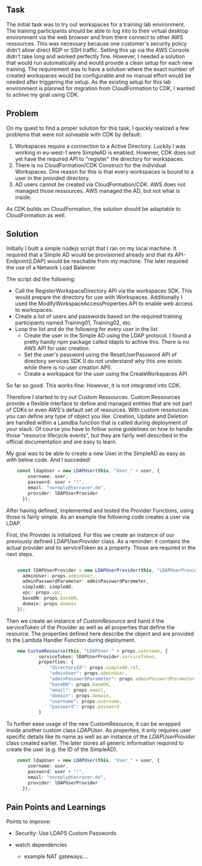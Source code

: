 
## Task
The initial task was to try out workspaces for a training lab environment. The training participants should be able to log into to their virtual desktop environment via the web browser and from there connect to other AWS ressources. This was necessary because one customer's security policy didn't allow direct RDP or SSH traffic.
Setting this up via the AWS Console didn't take long and worked perfectly fine. However, I needed a solution that would run automatically and would provide a clean setup for each new training. The requirement was to have a solution where the exact number of created workspaces would be configurable and no manual effort would be needed after triggering the setup.
As the existing setup for this lab environment is planned for migration from CloudFormation to CDK, I wanted to achive my goal using CDK.

## Problem
On my quest to find a proper solution for this task, I quickly realized a few problems that were not solveable with CDK by default:
1. Workspaces require a connection to a Active Directory. Luckily I was working in eu-west-1 were SimpleAD is enabled. However, CDK does not yet have the required API to "register" the directory for workspaces.
2. There is no CloudFormation/CDK Construct for the individual Workspaces. One reason for this is that every workspaces is bound to a user in the provided directory.
3. AD users cannot be created via CloudFormation/CDK. AWS does not managed those ressources. AWS managed the AD, but not what is inside.


As CDK builds on CloudFormation, the solution should be adaptable to CloudFormation as well.

## Solution
Initially I built a simple nodejs script that I ran on my local machine. It required that a Simple AD would be provisioned already and that its API-Endpoint(LDAP) would be reachable from my machine. The later required the use of a Network Load Balancer.

The script did the following:
- Call the RegisterWorkspaceDirectory API via the workspaces SDK. This would prepare the directory for use with Workspaces. Additionally I used the ModifyWorkspaceAccessProperties API to enable web access to workspaces.
- Create a list of users and passwords based on the required training participants named Training01, Training02, etc.
- Loop the list and do the following for every user in the list
	- Create the user in the Simple AD using the LDAP protocol. I found a pretty handy npm package called ldapts to achive this. There is no AWS API for user creation.
	- Set the user's password using the ResetUserPassword API of directory services SDK (I do not understand why this one exists while there is no user creation API).
	- Create a workspace for the user using the CreateWorkspaces API
	
So far so good. This works fine. However, it is not integrated into CDK.

Therefore I started to try out Custom Ressources. Custom Ressources provide a flexible interface to define and managed entities that are not part of CDKs or even AWS's default set of resources. With custom ressources you can define any type of object you like. Creation, Update and Deletion are handled within a Lamdba function that is called during deployment of your stack. Of course you have to follow some guidelines on how to handle those "resource lifecycle events", but they are fairly well described in the official documentation and are easy to learn.

My goal was to be able to create a new User in the SimpleAD as easy as with below code. And I succeded! 
```typescript
    const ldapUser = new LDAPUser(this, "User_" + user, {
        username: user,
        password: user + "!",
        email: "noreply@tecracer.de",
        provider: lDAPUserProvider
      });
```





	
After having defined, implemented and tested the Provider Functions, using those is fairly simple. As an example the following code creates a user via LDAP.

First, the Provider is initialized. For this we create an instance of our previously defined *LDAPUserProvider* class. As a reminder: it contains the actual provider and its serviceToken as a property. Those are required in the next steps. 

```typescript

    const lDAPUserProvider = new LDAPUserProvider(this, "LDAPUserProvider", {
      adminUser: props.adminUser,
      adminPasswordParameter: adminPasswordParameter,
      simpleAD: simpleAD,
      vpc: props.vpc,
      baseDN: props.baseDN,
      domain: props.domain
    });
```
Then we create an instance of *CustomResource* and hand it the serviceToken of the Provider as well as all properties that define the resource. The properties defined here describe the object and are provided to the Lambda Handler Function during deployment.

```typescript
    new CustomResource(this, "LDAPUser-" + props.username, {
            serviceToken: lDAPUserProvider.serviceToken,
            properties: {
                "directoryId": props.simpleAD.ref,
                "adminUser": props.adminUser,
                "adminPasswordParameter": props.adminPasswordParameter.parameterName,
                "baseDN": props.baseDN,
                "email": props.email,
                "domain": props.domain,
                "username": props.username,
                "password": props.password
            }
```
To further ease usage of the new CustomResource, it can be wrapped inside another custom class *LDAPUser*. As properties, it only requires user specific details like its name as well as an instance of the *LDAPUserProvider* class created earlier. The later stores all generic information required to create the user (e.g. the ID of the SimpleAD).
```typescript
    const ldapUser = new LDAPUser(this, "User_" + user, {
        username: user,
        password: user + "!",
        email: "noreply@tecracer.de",
        provider: lDAPUserProvider
      });
```





## Pain Points and Learnings


Points to improve:
- Security: 
	Use LDAPS
	Custom Passwords


- watch dependencies
    - example NAT gateways....

